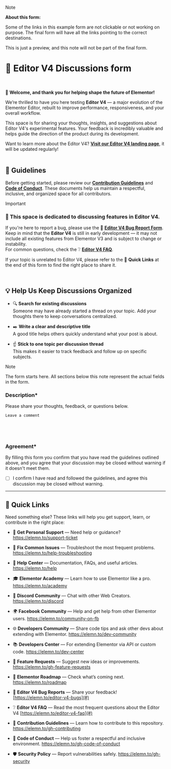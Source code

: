 > [!NOTE]
> **About this form:**
>
> Some of the links in this example form are not clickable or not working on purpose. The final form will have all the links pointing to the correct destinations.
>
> This is just a preview, and this note will not be part of the final form.

# 🧪 Editor V4 Discussions form
<br>

👋 **Welcome, and thank you for helping shape the future of Elementor!**

We’re thrilled to have you here testing **Editor V4** — a major evolution of the Elementor Editor, rebuilt to improve performance, responsiveness, and your overall workflow.

This space is for sharing your thoughts, insights, and suggestions about Editor V4's experimental features. Your feedback is incredibly valuable and helps guide the direction of the product during its development.

Want to learn more about the Editor V4? **[Visit our Editor V4 landing page](https://elemn.to/editor-v4)**, it will be updated regularly!
<br>
<br>

## 🧭 Guidelines

Before getting started, please review our **[Contribution Guidelines](#)** and **[Code of Conduct](#)**. These documents help us maintain a respectful, inclusive, and organized space for all contributors.

> [!IMPORTANT]
> ### 🧪 This space is dedicated to discussing features in Editor V4.
> 
> If you're here to report a bug, please use the 🐛 **[Editor V4 Bug Report Form](#)**.  
> Keep in mind that the **Editor V4** is still in early development — it may not include all existing features from Elementor V3 and is subject to change or instability.  
> For common questions, check the ❔ **[Editor V4 FAQ](#)**.  
> 
> If your topic is unrelated to Editor V4, please refer to the 🔗 **Quick Links** at the end of this form to find the right place to share it.
<br>

## 💡 Help Us Keep Discussions Organized

- 🔍 **Search for existing discussions** <br>Someone may have already started a thread on your topic. Add your thoughts there to keep conversations centralized.

- ✒️ **Write a clear and descriptive title** <br>A good title helps others quickly understand what your post is about.

- ☝️ **Stick to one topic per discussion thread** <br>This makes it easier to track feedback and follow up on specific subjects.

> [!NOTE]
> The form starts here. All sections below this note represent the actual fields in the form.

### Description*
Please share your thoughts, feedback, or questions below.

```txt
Leave a comment






```

### Agreement*
By filling this form you confirm that you have read the guidelines outlined above, and you agree that your discussion may be closed without warning if it doesn't meet them.

- [ ] I confirm I have read and followed the guidelines, and agree this discussion may be closed without warning.

----
## 🔗 Quick Links

Need something else? These links will help you get support, learn, or contribute in the right place:

- 🛟 **Get Personal Support** — Need help or guidance? https://elemn.to/support-ticket

- 🔧 **Fix Common Issues** — Troubleshoot the most frequent problems. https://elemn.to/help-troubleshooting

- 📑 **Help Center** — Documentation, FAQs, and useful articles. https://elemn.to/help

- 🎓 **Elementor Academy** — Learn how to use Elementor like a pro. https://elemn.to/academy

- 💬 **Discord Community** — Chat with other Web Creators. https://elemn.to/discord

- 🌍 **Facebook Community** — Help and get help from other Elementor users. https://elemn.to/community-on-fb

- 🌐 **Developers Community** — Share code tips and ask other devs about extending with Elementor. https://elemn.to/dev-community

- 📚 **Developers Center** — For extending Elementor via API or custom code. https://elemn.to/dev-center

- 🚀 **Feature Requests** — Suggest new ideas or improvements. https://elemn.to/gh-feature-requests

- 🚩 **Elementor Roadmap** — Check what’s coming next. https://elemn.to/roadmap

- 🐛 **Editor V4 Bug Reports** — Share your feedback! [https://elemn.to/editor-v4-bugs](#)

- ❔ **Editor V4 FAQ** — Read the most frequent questions about the Editor V4 [https://elemn.to/editor-v4-faq](#)

- 📖 **Contribution Guidelines** — Learn how to contribute to this repository. https://elemn.to/gh-contributing

- 🤝 **Code of Conduct** — Help us foster a respectful and inclusive environment. https://elemn.to/gh-code-of-conduct

- 🛡️ **Security Policy** — Report vulnerabilities safely. https://elemn.to/gh-security
